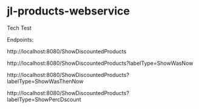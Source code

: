 # jl-products-webservice

Tech Test

Endpoints:

http://localhost:8080/ShowDiscountedProducts

http://localhost:8080/ShowDiscountedProducts?labelType=ShowWasNow

http://localhost:8080/ShowDiscountedProducts?labelType=ShowWasThenNow

http://localhost:8080/ShowDiscountedProducts?labelType=ShowPercDscount

